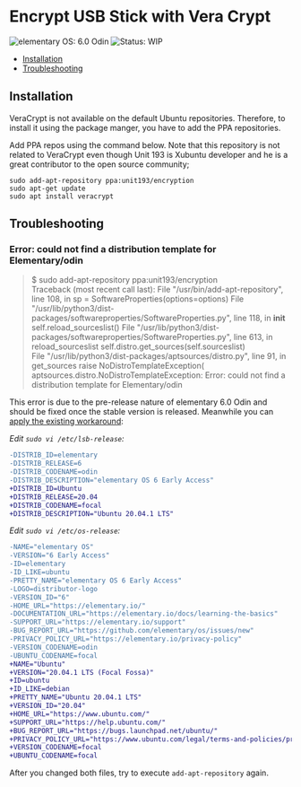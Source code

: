 # Encrypt USB Stick with Vera Crypt

![elementary OS: 6.0 Odin](https://img.shields.io/badge/elementary%C2%A0OS-6.0%20Odin-007aff)
![Status: WIP](https://img.shields.io/badge/status-wip-ff3130)

- [Installation](#installation)
- [Troubleshooting](#troubleshooting)

## Installation

VeraCrypt is not available on the default Ubuntu repositories. Therefore, to install it using the package manger, you have to add the PPA repositories.

Add PPA repos using the command below. Note that this repository is not related to VeraCrypt even though Unit 193 is Xubuntu developer and he is a great contributor to the open source community;

```
sudo add-apt-repository ppa:unit193/encryption
sudo apt-get update
sudo apt install veracrypt
```

## Troubleshooting

### Error: could not find a distribution template for Elementary/odin

> $ sudo add-apt-repository ppa:unit193/encryption    
> Traceback (most recent call last):
>   File "/usr/bin/add-apt-repository", line 108, in <module>
>     sp = SoftwareProperties(options=options)
>   File "/usr/lib/python3/dist-packages/softwareproperties/SoftwareProperties.py", line 118, in __init__
>     self.reload_sourceslist()
>   File "/usr/lib/python3/dist-packages/softwareproperties/SoftwareProperties.py", line 613, in reload_sourceslist
>     self.distro.get_sources(self.sourceslist)    
>   File "/usr/lib/python3/dist-packages/aptsources/distro.py", line 91, in get_sources
>     raise NoDistroTemplateException(
> aptsources.distro.NoDistroTemplateException: Error: could not find a distribution template for Elementary/odin

This error is due to the pre-release nature of elementary 6.0 Odin and should be fixed once the stable version is released.
Meanwhile you can [apply the existing workaround](https://github.com/elementary/os-patches/issues/136#issuecomment-698652540):

_Edit `sudo vi /etc/lsb-release`:_

```diff
-DISTRIB_ID=elementary
-DISTRIB_RELEASE=6
-DISTRIB_CODENAME=odin
-DISTRIB_DESCRIPTION="elementary OS 6 Early Access"
+DISTRIB_ID=Ubuntu
+DISTRIB_RELEASE=20.04
+DISTRIB_CODENAME=focal
+DISTRIB_DESCRIPTION="Ubuntu 20.04.1 LTS"
```

_Edit `sudo vi /etc/os-release`:_

```diff
-NAME="elementary OS"
-VERSION="6 Early Access"
-ID=elementary
-ID_LIKE=ubuntu
-PRETTY_NAME="elementary OS 6 Early Access"
-LOGO=distributor-logo
-VERSION_ID="6"
-HOME_URL="https://elementary.io/"
-DOCUMENTATION_URL="https://elementary.io/docs/learning-the-basics"
-SUPPORT_URL="https://elementary.io/support"
-BUG_REPORT_URL="https://github.com/elementary/os/issues/new"
-PRIVACY_POLICY_URL="https://elementary.io/privacy-policy"
-VERSION_CODENAME=odin
-UBUNTU_CODENAME=focal
+NAME="Ubuntu"
+VERSION="20.04.1 LTS (Focal Fossa)"
+ID=ubuntu
+ID_LIKE=debian
+PRETTY_NAME="Ubuntu 20.04.1 LTS"
+VERSION_ID="20.04"
+HOME_URL="https://www.ubuntu.com/"
+SUPPORT_URL="https://help.ubuntu.com/"
+BUG_REPORT_URL="https://bugs.launchpad.net/ubuntu/"
+PRIVACY_POLICY_URL="https://www.ubuntu.com/legal/terms-and-policies/privacy-policy"
+VERSION_CODENAME=focal
+UBUNTU_CODENAME=focal
```

After you changed both files, try to execute `add-apt-repository` again. 
